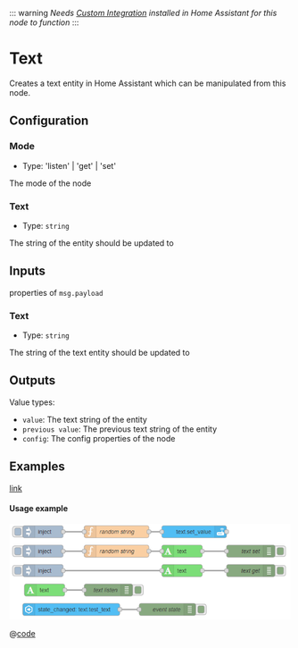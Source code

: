 ::: warning
_Needs [Custom Integration](https://github.com/zachowj/hass-node-red) installed
in Home Assistant for this node to function_
:::

# Text

Creates a text entity in Home Assistant which can be manipulated from this node.

## Configuration

### Mode <Badge text="required"/>

- Type: 'listen' | 'get' | 'set'

The mode of the node

### Text <Badge text="required"/>

- Type: `string`

The string of the entity should be updated to

## Inputs

properties of `msg.payload`

### Text

- Type: `string`

The string of the text entity should be updated to

## Outputs

Value types:

- `value`: The text string of the entity
- `previous value`: The previous text string of the entity
- `config`: The config properties of the node

## Examples

<InfoPanelOnly>

[link](https://zachowj.github.io/node-red-contrib-home-assistant-websocket/node/text.html#examples)

</InfoPanelOnly>

<DocsOnly>

#### Usage example

![screenshot](./images/text_01.png)

@[code](@examples/node/text/text_usage.json)

</DocsOnly>
